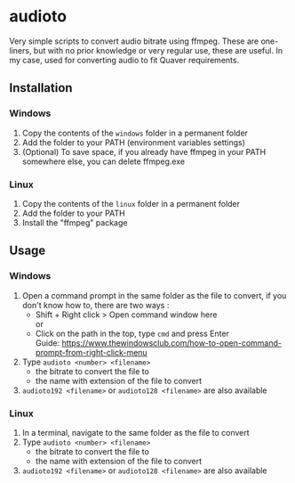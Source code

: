 # audioto
Very simple scripts to convert audio bitrate using ffmpeg.
These are one-liners, but with no prior knowledge or very regular use, these are useful. In my case, used for converting audio to fit Quaver requirements.

Installation
------

### Windows

1. Copy the contents of the `windows` folder in a permanent folder
2. Add the folder to your PATH (environment variables settings)
3. (Optional) To save space, if you already have ffmpeg in your PATH somewhere else, you can delete ffmpeg.exe

### Linux

1. Copy the contents of the `linux` folder in a permanent folder
2. Add the folder to your PATH
3. Install the "ffmpeg" package


Usage
------

### Windows

1. Open a command prompt in the same folder as the file to convert, if you don't know how to, there are two ways :
   - Shift + Right click > Open command window here  
   or  
   - Click on the path in the top, type `cmd` and press Enter  
   Guide: https://www.thewindowsclub.com/how-to-open-command-prompt-from-right-click-menu
2. Type `audioto <number> <filename>`  
   - <number> the bitrate to convert the file to  
   - <filename> the name with extension of the file to convert  
3. `audioto192 <filename>` or `audioto128 <filename>` are also available

### Linux

1. In a terminal, navigate to the same folder as the file to convert
2. Type `audioto <number> <filename>`  
   - <number> the bitrate to convert the file to  
   - <filename> the name with extension of the file to convert  
3. `audioto192 <filename>` or `audioto128 <filename>` are also available

